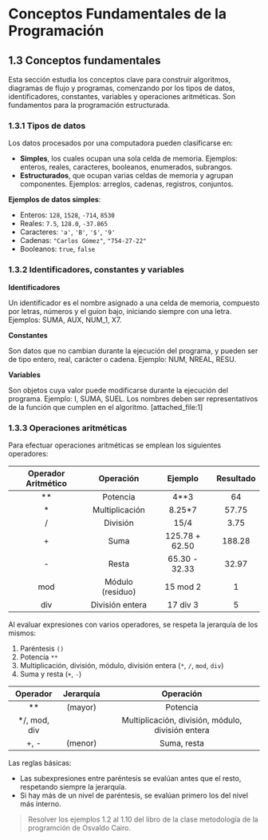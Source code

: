# Conceptos Fundamentales de la Programación

## 1.3 Conceptos fundamentales

Esta sección estudia los conceptos clave para construir algoritmos, diagramas de flujo y programas, comenzando por los tipos de datos, identificadores, constantes, variables y operaciones aritméticas. Son fundamentos para la programación estructurada.

### 1.3.1 Tipos de datos

Los datos procesados por una computadora pueden clasificarse en:
- **Simples**, los cuales ocupan una sola celda de memoria. Ejemplos: enteros, reales, caracteres, booleanos, enumerados, subrangos.
- **Estructurados**, que ocupan varias celdas de memoria y agrupan componentes. Ejemplos: arreglos, cadenas, registros, conjuntos.

**Ejemplos de datos simples**:
- Enteros: `128`, `1528`, `-714`, `8530`
- Reales: `7.5`, `128.0`, `-37.865`
- Caracteres: `'a'`, `'B'`, `'$'`, `'9'`
- Cadenas: `"Carlos Gómez"`, `"754-27-22"`
- Booleanos: `true`, `false`

### 1.3.2 Identificadores, constantes y variables

**Identificadores**

Un identificador es el nombre asignado a una celda de memoria, compuesto por letras, números y el guion bajo, iniciando siempre con una letra. Ejemplos: SUMA, AUX, NUM_1, X7.

**Constantes**

Son datos que no cambian durante la ejecución del programa, y pueden ser de tipo entero, real, carácter o cadena. Ejemplo: NUM, NREAL, RESU.

**Variables**

Son objetos cuya valor puede modificarse durante la ejecución del programa. Ejemplo: I, SUMA, SUEL. Los nombres deben ser representativos de la función que cumplen en el algoritmo. [attached_file:1]

### 1.3.3 Operaciones aritméticas

Para efectuar operaciones aritméticas se emplean los siguientes operadores:

| Operador Aritmético | Operación         | Ejemplo           | Resultado |
|:-------------------:|:----------------:|:-----------------:|:---------:|
| **                  | Potencia          | 4**3              | 64        |
| *                   | Multiplicación    | 8.25*7            | 57.75     |
| /                   | División          | 15/4              | 3.75      |
| +                   | Suma              | 125.78 + 62.50    | 188.28    |
| -                   | Resta             | 65.30 - 32.33     | 32.97     |
| mod                 | Módulo (residuo)  | 15 mod 2          | 1         |
| div                 | División entera   | 17 div 3          | 5         |

Al evaluar expresiones con varios operadores, se respeta la jerarquía de los mismos:
1. Paréntesis `()`
2. Potencia `**`
3. Multiplicación, división, módulo, división entera (`*`, `/`, `mod`, `div`)
4. Suma y resta (`+`, `-`)

| Operador           | Jerarquía | Operación                             |
|:------------------:|:---------:|:-------------------------------------:|
| **                 | (mayor)   | Potencia                              |
| */, mod, div       |           | Multiplicación, división, módulo, división entera |
| +, -               | (menor)   | Suma, resta                           |

Las reglas básicas:
- Las subexpresiones entre paréntesis se evalúan antes que el resto, respetando siempre la jerarquía.
- Si hay más de un nivel de paréntesis, se evalúan primero los del nivel más interno.

> Resolver los ejemplos 1.2 al 1.10 del libro de la clase metodología de la programción de Osvaldo Cairo. 
